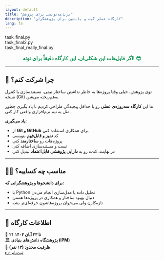 ```yaml
---
layout: default
title: "برنامه‌نویسی برای پژوهش"
description: "کارگاه عملی گیت و پایتون برای پژوهشگران"
lang: fa
---
```


<div class="code-example">
<div class="code-line">task_final.py</div>
<div class="code-line">task_final2.py</div>
<div class="code-line">task_final_really_final.py</div>
</div>

<p style="text-align: center; font-size: 1.2em; color: #159957; font-weight: 600;">
اگر فایل‌هات این شکلی‌ان، این کارگاه دقیقاً برای توئه! 😎
</p>

---

## 🎯 چرا شرکت کنم؟

توی پژوهش، خیلی وقتا پروژه‌ها به خاطر نداشتن ساختار تیمی، مستندسازی یا کنترل نسخه (Git) به‌هم‌ریخته می‌شن.

ما این **کارگاه سه‌روزه‌ی عملی** رو با حداقل پیچیدگی طراحی کردیم تا یاد بگیری چطور مثل یه تیم نرم‌افزاری واقعی کار کنی.

**یاد می‌گیری:**

- از **Git و GitHub** برای همکاری استفاده کنی
- کد **تمیز و قابل‌فهم** بنویسی
- پروژه‌هات رو **ساختارمند** کنی
- تست و مستندسازی اضافه کنی
- در نهایت، کدت رو به **دارایی پژوهشی قابل‌اعتماد** تبدیل کنی

---

## 👩‍🔬 مناسب چه کساییه؟

**برای دانشجوها و پژوهشگرانی که:**

- با Python تحلیل داده یا مدل‌سازی انجام می‌دن
- دنبال بهبود ساختار و همکاری در پروژه‌ها هستن
- تازه‌کارن ولی می‌خوان پروژه‌هاشون حرفه‌ای‌تر بشه

---

## 📍 اطلاعات کارگاه

<div class="info-box">
<div class="info-item">📅 <strong>۲۱ تا ۲۳ آبان ۱۴۰۴</strong></div>
<div class="info-item">🏛 <strong>پژوهشگاه دانش‌های بنیادی (IPM)</strong></div>
<div class="info-item">👥 <strong>ظرفیت محدود (۱۴ نفر)</strong></div>
</div>

<div class="btn-center">
<a href="https://digiform.ir/w3037f10f" class="register-btn" target="_blank">👉 ثبت‌نام</a>
</div>
